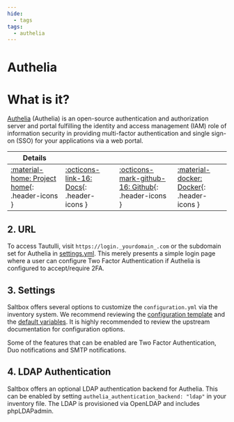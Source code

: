 ```yaml
---
hide:
  - tags
tags:
  - authelia
---
```


# Authelia

# What is it?

[Authelia](https://www.authelia.com/) (Authelia) is an open-source authentication and authorization server and portal fulfilling the identity and access management (IAM) role of information security in providing multi-factor authentication and single sign-on (SSO) for your applications via a web portal.

| Details     |             |             |             |
|-------------|-------------|-------------|-------------|
| [:material-home: Project home](http://authelia.com){: .header-icons } | [:octicons-link-16: Docs](https://www.authelia.com/configuration/prologue/introduction/){: .header-icons } | [:octicons-mark-github-16: Github](https://github.com/authelia/authelia){: .header-icons } | [:material-docker: Docker](https://hub.docker.com/r/authelia/authelia){: .header-icons }|

## 2. URL

To access Tautulli, visit `https://login._yourdomain_.com` or the subdomain set for Authelia in [settings.yml](../reference/accounts.md#step-2-configuration). This merely presents a simple login page where a user can configure Two Factor Authentication if Authelia is configured to accept/require 2FA.

## 3. Settings

Saltbox offers several options to customize the `configuration.yml` via the inventory system. We recommend reviewing the [configuration template](https://github.com/saltyorg/Saltbox/blob/master/roles/authelia/templates/configuration.yml.j2) and the [default variables](https://github.com/saltyorg/Saltbox/blob/master/roles/authelia/defaults/main.yml). It is highly recommended to review the upstream documentation for configuration options.

Some of the features that can be enabled are Two Factor Authentication, Duo notifications and SMTP notifications.

## 4. LDAP Authentication

Saltbox offers an optional LDAP authentication backend for Authelia. This can be enabled by setting `authelia_authentication_backend: "ldap"` in your inventory file. The LDAP is provisioned via OpenLDAP and includes phpLDAPadmin.
